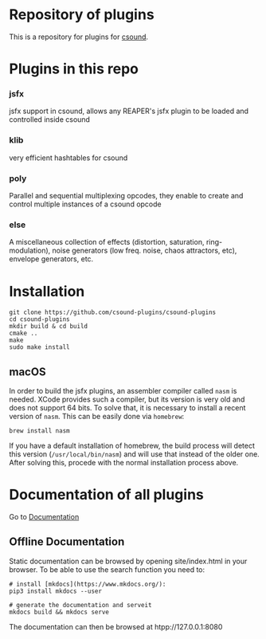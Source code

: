 # Repository of plugins

This is a repository for plugins for [csound](https://csound.com/). 

# Plugins in this repo

### jsfx

jsfx support in csound, allows any REAPER's jsfx plugin to be loaded and controlled inside csound

### klib

very efficient hashtables for csound

### poly

Parallel and sequential multiplexing opcodes, they enable to create and control multiple instances of a csound opcode

### else

A miscellaneous collection of effects (distortion, saturation, ring-modulation), noise 
generators (low freq. noise, chaos attractors, etc), envelope generators, etc.


# Installation


    git clone https://github.com/csound-plugins/csound-plugins
    cd csound-plugins
    mkdir build & cd build
    cmake ..
    make
    sudo make install


## macOS

In order to build the jsfx plugins, an assembler compiler called `nasm` is needed. XCode provides such a compiler, 
but its version is very old and does not support 64 bits. To solve that, it is necessary to install a recent version
of `nasm`. This can be easily done via `homebrew`:

    brew install nasm

If you have a default installation of homebrew, the build process will detect this version (`/usr/local/bin/nasm`) and 
will use that instead of the older one. After solving this, procede with the normal installation process above.


# Documentation of all plugins

Go to [Documentation](https://csound-plugins.github.io/csound-plugins/)


## Offline Documentation

Static documentation can be browsed by opening site/index.html in your browser. To be able to
use the search function you need to:


    # install [mkdocs](https://www.mkdocs.org/):
    pip3 install mkdocs --user

    # generate the documentation and serveit
    mkdocs build && mkdocs serve

The documentation can then be browsed at htpp://127.0.0.1:8080
